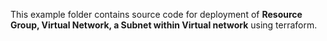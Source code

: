 This example folder contains source code for deployment of **Resource Group, Virtual Network, a Subnet within Virtual network** using terraform.
